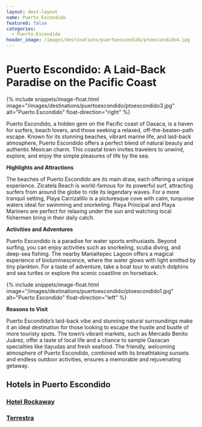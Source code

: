 ```yaml
---
layout: dest-layout
name: Puerto Escondido
featured: false
categories:
  - Puerto-Escondido
header_image: /images/destinations/puertoescondido/ptoescondido4.jpg
---
```

# **Puerto Escondido: A Laid-Back Paradise on the Pacific Coast**

{% include snippets/image-float.html image="/images/destinations/puertoescondido/ptoescondido3.jpg" alt="Puerto Escondido" float-direction="right" %}

Puerto Escondido, a hidden gem on the Pacific coast of Oaxaca, is a haven for surfers, beach lovers, and those seeking a relaxed, off-the-beaten-path escape. Known for its stunning beaches, vibrant marine life, and laid-back atmosphere, Puerto Escondido offers a perfect blend of natural beauty and authentic Mexican charm. This coastal town invites travelers to unwind, explore, and enjoy the simple pleasures of life by the sea.

**Highlights and Attractions**

The beaches of Puerto Escondido are its main draw, each offering a unique experience. Zicatela Beach is world-famous for its powerful surf, attracting surfers from around the globe to ride its legendary waves. For a more tranquil setting, Playa Carrizalillo is a picturesque cove with calm, turquoise waters ideal for swimming and snorkeling. Playa Principal and Playa Marinero are perfect for relaxing under the sun and watching local fishermen bring in their daily catch.

**Activities and Adventures**

Puerto Escondido is a paradise for water sports enthusiasts. Beyond surfing, you can enjoy activities such as snorkeling, scuba diving, and deep-sea fishing. The nearby Manialtepec Lagoon offers a magical experience of bioluminescence, where the water glows with light emitted by tiny plankton. For a taste of adventure, take a boat tour to watch dolphins and sea turtles or explore the scenic coastline on horseback.

{% include snippets/image-float.html image="/images/destinations/puertoescondido/ptoescondido1.jpg" alt="Puerto Escondido" float-direction="left" %}

**Reasons to Visit**

Puerto Escondido’s laid-back vibe and stunning natural surroundings make it an ideal destination for those looking to escape the hustle and bustle of more touristy spots. The town’s vibrant markets, such as Mercado Benito Juárez, offer a taste of local life and a chance to sample Oaxacan specialties like tlayudas and fresh seafood. The friendly, welcoming atmosphere of Puerto Escondido, combined with its breathtaking sunsets and endless outdoor activities, ensures a memorable and rejuvenating getaway.

## Hotels in Puerto Escondido

<section class='grid'>
<div class="col-3_sm-4_xs-6 padded-1">
    <a href="/hotels/rockaway">
        <div class="bg-image square" style="background-image:url('/images/hotels/rockaway/rockaway1.jpg')">  </div>
        <h3 class='center'>Hotel Rockaway</h3>        
    </a>  
</div>

<div class="col-3_sm-4_xs-6 padded-1">
    <a href="/hotels/terrestre">
        <div class="bg-image square" style="background-image:url('/images/hotels/terrestre/terrestre2.png')">  </div>
        <h3 class='center'>Terrestra</h3>        
    </a>  
</div>


</section>